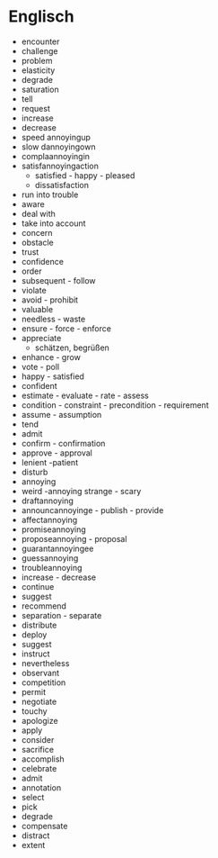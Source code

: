 # Englisch

* encounter
* challenge
* problem
* elasticity
* degrade
* saturation
* tell
* request
* increase
* decrease
* speed annoyingup
* slow dannoyingown
* complaannoyingin
* satisfannoyingaction
  * satisfied - happy - pleased
  * dissatisfaction
* run into trouble
* aware
* deal with
* take into account
* concern
* obstacle
* trust
* confidence
* order
* subsequent - follow
* violate
* avoid - prohibit
* valuable
* needless - waste
* ensure - force - enforce
* appreciate
  * schätzen, begrüßen
* enhance - grow
* vote - poll
* happy - satisfied
* confident
* estimate - evaluate - rate - assess
* condition - constraint - precondition - requirement
* assume - assumption
* tend
* admit
* confirm - confirmation
* approve - approval
* lenient -patient
* disturb
* annoying
* weird -annoying strange - scary
* draftannoying
* announcannoyinge - publish - provide
* affectannoying
* promiseannoying
* proposeannoying - proposal
* guarantannoyingee
* guessannoying
* troubleannoying
* increase - decrease
* continue
* suggest
* recommend
* separation - separate
* distribute
* deploy
* suggest
* instruct
* nevertheless
* observant
* competition
* permit
* negotiate
* touchy
* apologize
* apply
* consider
* sacrifice
* accomplish
* celebrate
* admit
* annotation
* select
* pick
* degrade
* compensate
* distract
* extent
